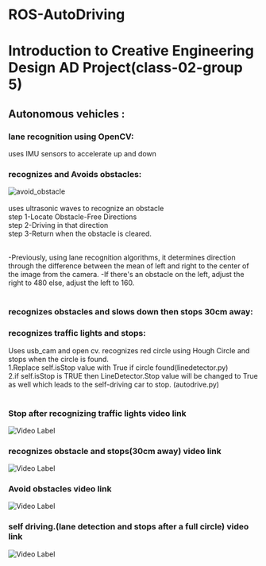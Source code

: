# ROS-AutoDriving

# Introduction to Creative Engineering Design AD Project(class-02-group 5)

## Autonomous vehicles :

### lane recognition using  OpenCV: <br>
uses IMU sensors to accelerate up and down

### recognizes and Avoids obstacles: <br>
![avoid_obstacle](https://user-images.githubusercontent.com/54922683/116533912-e0c33500-a91c-11eb-8138-b147b1877149.gif)<br><br>
uses ultrasonic waves to recognize an obstacle<br>
step 1-Locate Obstacle-Free Directions <br>
step 2-Driving in that direction<br>
step 3-Return when the obstacle is cleared.<br><br>

-Previously, using lane recognition algorithms, it determines direction through the difference between the mean of left and right to the center of the image from the camera.
-If there's an obstacle on the left, adjust the right to 480 else, adjust the left to 160.<br><br>

### recognizes obstacles and slows down then stops 30cm away: <br>

### recognizes traffic lights and stops: <br>
Uses usb_cam and open cv. recognizes red circle using Hough Circle and stops when the circle is found.<br>
1.Replace self.isStop value with True if circle found(linedetector.py)<br>
2.if self.isStop is TRUE then LineDetector.Stop value will be changed to True as well which leads to the self-driving car to stop. (autodrive.py)<br><br>

### Stop after recognizing traffic lights video link
![Video Label](https://youtu.be/mEHLbnFlSdU)

### recognizes obstacle and stops(30cm away) video link
![Video Label](https://youtu.be/zwvPO03l2jA)

### Avoid obstacles video link
![Video Label](https://youtu.be/H6NFf2J4Vlw)

### self driving.(lane detection and stops after a full circle) video link
![Video Label](https://youtu.be/pOI2LmDWan8)


